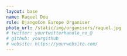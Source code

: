 ```yaml
---
layout: base
name: Raquel Dou
role: DjangoCon Europe Organiser
photo_url: /static/img/organisers/raquel.jpg
# twitter: yourtwitterhandle_no_@
# github: yourgithub
# website: https://yourwebsite.com/
---
```

